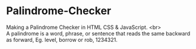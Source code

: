 # Palindrome-Checker
Making a Palindrome Checker in HTML CSS &amp; JavaScript. &lt;br>  
A palindrome is a word, phrase, or sentence that reads the same backward as forward, Eg. level, borrow or rob, 1234321.
